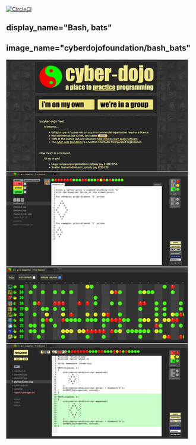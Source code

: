 [![CircleCI](https://circleci.com/gh/cyber-dojo-languages/bash-bats.svg?style=svg)](https://circleci.com/gh/cyber-dojo-languages/bash-bats)

## display_name="Bash, bats"
## image_name="cyberdojofoundation/bash_bats"

![cyber-dojo.org home page](https://github.com/cyber-dojo/cyber-dojo/blob/master/shared/home_page_snapshot.png)